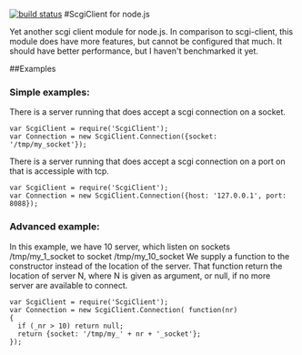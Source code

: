 [![build status](https://secure.travis-ci.org/DDJarod/ScgiClient.png)](http://travis-ci.org/DDJarod/ScgiClient)
#ScgiClient for node.js

Yet another scgi client module for node.js. 
In comparison to scgi-client, this module does have more features, but cannot be configured that much.
It should have better performance, but I haven't benchmarked it yet.

##Examples

### Simple examples:
There is a server running that does accept a scgi connection on a socket.

    var ScgiClient = require('ScgiClient');
    var Connection = new ScgiClient.Connection({socket: '/tmp/my_socket'});
    
There is a server running that does accept a scgi connection on a port on that is accessiple with tcp.

    var ScgiClient = require('ScgiClient');
    var Connection = new ScgiClient.Connection({host: '127.0.0.1', port: 8088});

### Advanced example:
In this example, we have 10 server, which listen on sockets /tmp/my_1\_socket to socket /tmp/my_10\_socket
We supply a function to the constructor instead of the location of the server. That function return the location of server N, where N is given as argument, or null, if no more server are available to connect.

    var ScgiClient = require('ScgiClient');
    var Connection = new ScgiClient.Connection( function(nr) 
    {
      if (_nr > 10) return null;
      return {socket: '/tmp/my_' + nr + '_socket'};
    });